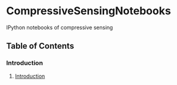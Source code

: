 # CompressiveSensingNotebooks
IPython notebooks of compressive sensing



## Table of Contents

### Introduction
1. [Introduction](http://nbviewer.ipython.org/github/rmiya56/CompressiveSensingNotebooks/blob/master/Normed%20Vector%20Spaces.ipynb)

